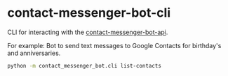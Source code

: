 # contact-messenger-bot-cli

CLI for interacting with the [contact-messenger-bot-api](../contact-messenger-bot-api/).

For example: Bot to send text messages to Google Contacts for birthday's and anniversaries.

```sh
python -m contact_messenger_bot.cli list-contacts
```
